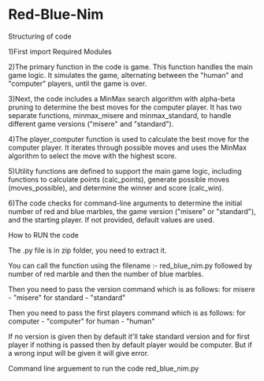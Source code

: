 # Red-Blue-Nim


Structuring of code

1)First import Required Modules
    
2)The primary function in the code is game. This function handles the main game logic. It simulates the game, alternating between the "human" and "computer" players, until the game is over.
   
3)Next, the code includes a MinMax search algorithm with alpha-beta pruning to determine the best moves for the computer player. It has two separate functions, minmax_misere and minmax_standard, to handle different game versions ("misere" and "standard").
  
4)The player_computer function is used to calculate the best move for the computer player. It iterates through possible moves and uses the MinMax algorithm to select the move with the highest score.
  
5)Utility functions are defined to support the main game logic, including functions to calculate points (calc_points), generate possible moves (moves_possible), and determine the winner and score (calc_win).
   
6)The code checks for command-line arguments to determine the initial number of red and blue marbles, the game version ("misere" or "standard"), and the starting player. If not provided, default values are used.

How to RUN the code 

The .py file is in zip folder, you need to extract it.  
    
You can call the function using the filename :- red_blue_nim.py followed by number of red marble and then the number of blue marbles.
	
Then you need to pass the version command which is as follows:
            for misere - "misere"
            for standard - "standard"
   
Then you need to pass the first players command which is as follows:
            for computer - "computer"
            for human - "human"

If no version is given then by default it'll take standard version and for first player if nothing is passed then by default player would be computer. 
	But if a wrong input will be given it will give error.	
	
Command line arguement to run the code
	red_blue_nim.py <num-red> <num-blue> <version> <first-player>
